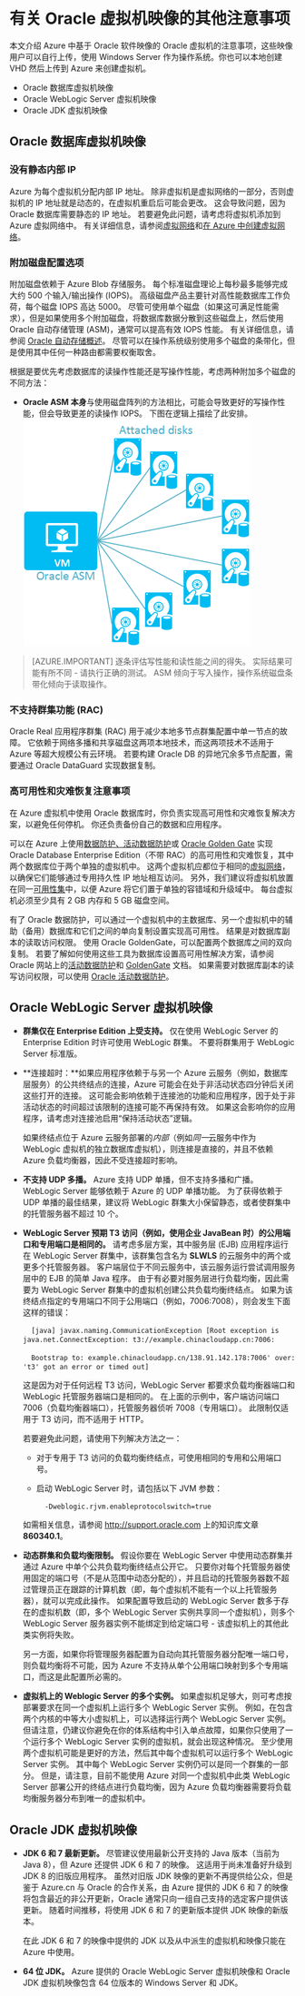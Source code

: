 <properties
    pageTitle="使用 Oracle VM 映像的注意事项 | Azure"
    description="在部署之前，了解 Azure 中 Windows Server 上的 Oracle VM 支持的配置以及限制。"
    services="virtual-machines-windows"
    documentationcenter=""
    manager="timlt"
    author="rickstercdn"
    tags="azure-service-management" />
<tags
    ms.assetid="5d71886b-463a-43ae-b61f-35c6fc9bae25"
    ms.service="virtual-machines-windows"
    ms.devlang="na"
    ms.topic="article"
    ms.tgt_pltfrm="vm-windows"
    ms.workload="infrastructure-services"
    ms.date="04/11/2017"
    wacn.date="05/15/2017"
    ms.author="rclaus"
    ms.translationtype="Human Translation"
    ms.sourcegitcommit="457fc748a9a2d66d7a2906b988e127b09ee11e18"
    ms.openlocfilehash="0eefb9f3a7153ccf8cd65805756f30d48f593903"
    ms.contentlocale="zh-cn"
    ms.lasthandoff="05/05/2017" />

# <a name="miscellaneous-considerations-for-oracle-virtual-machine-images"></a>有关 Oracle 虚拟机映像的其他注意事项
本文介绍 Azure 中基于 Oracle 软件映像的 Oracle 虚拟机的注意事项，这些映像用户可以自行上传，使用 Windows Server 作为操作系统。你也可以本地创建 VHD 然后上传到 Azure 来创建虚拟机。

* Oracle 数据库虚拟机映像
* Oracle WebLogic Server 虚拟机映像
* Oracle JDK 虚拟机映像

## <a name="oracle-database-virtual-machine-images"></a>Oracle 数据库虚拟机映像

### <a name="no-static-internal-ip"></a>没有静态内部 IP
Azure 为每个虚拟机分配内部 IP 地址。 除非虚拟机是虚拟网络的一部分，否则虚拟机的 IP 地址就是动态的，在虚拟机重启后可能会更改。 这会导致问题，因为 Oracle 数据库需要静态的 IP 地址。 若要避免此问题，请考虑将虚拟机添加到 Azure 虚拟网络中。 有关详细信息，请参阅[虚拟网络](/documentation/services/networking/)和[在 Azure 中创建虚拟网络](/documentation/articles/virtual-networks-create-vnet-arm-pportal/)。

### <a name="attached-disk-configuration-options"></a>附加磁盘配置选项

附加磁盘依赖于 Azure Blob 存储服务。 每个标准磁盘理论上每秒最多能够完成大约 500 个输入/输出操作 (IOPS)。 高级磁盘产品主要针对高性能数据库工作负荷，每个磁盘 IOPS 高达 5000。 尽管可使用单个磁盘（如果这可满足性能需求），但是如果使用多个附加磁盘，将数据库数据分散到这些磁盘上，然后使用 Oracle 自动存储管理 (ASM)，通常可以提高有效 IOPS 性能。 有关详细信息，请参阅 [Oracle 自动存储概述](http://www.oracle.com/technetwork/database/index-100339.html)。 尽管可以在操作系统级别使用多个磁盘的条带化，但是使用其中任何一种路由都需要权衡取舍。 

根据是要优先考虑数据库的读操作性能还是写操作性能，考虑两种附加多个磁盘的不同方法：

* **Oracle ASM 本身**与使用磁盘阵列的方法相比，可能会导致更好的写操作性能，但会导致更差的读操作 IOPS。 下图在逻辑上描绘了此安排。  
    ![](./media/virtual-machines-windows-classic-mysql-2008r2/image2.png)

> [AZURE.IMPORTANT]
> 逐条评估写性能和读性能之间的得失。 实际结果可能有所不同 - 请执行正确的测试。 ASM 倾向于写入操作，操作系统磁盘条带化倾向于读取操作。
> 

### <a name="clustering-rac-is-not-supported"></a>不支持群集功能 (RAC)
Oracle Real 应用程序群集 (RAC) 用于减少本地多节点群集配置中单一节点的故障。  它依赖于网络多播和共享磁盘这两项本地技术，而这两项技术不适用于 Azure 等超大规模公有云环境。 若要构建 Oracle DB 的异地冗余多节点配置，需要通过 Oracle DataGuard 实现数据复制。

### <a name="high-availability-and-disaster-recovery-considerations"></a>高可用性和灾难恢复注意事项
在 Azure 虚拟机中使用 Oracle 数据库时，你负责实现高可用性和灾难恢复解决方案，以避免任何停机。 你还负责备份自己的数据和应用程序。

可以在 Azure 上使用[数据防护、活动数据防护](http://www.oracle.com/technetwork/articles/oem/dataguardoverview-083155.html)或 [Oracle Golden Gate](http://www.oracle.com/technetwork/middleware/goldengate) 实现 Oracle Database Enterprise Edition（不带 RAC）的高可用性和灾难恢复，其中两个数据库位于两个单独的虚拟机中。 这两个虚拟机应都位于相同的[虚拟网络](/documentation/services/networking/)，以确保它们能够通过专用持久性 IP 地址相互访问。  另外，我们建议将虚拟机放置在同一[可用性集](/documentation/articles/virtual-machines-windows-manage-availability/)中，以便 Azure 将它们置于单独的容错域和升级域中。 每台虚拟机必须至少具有 2 GB 内存和 5 GB 磁盘空间。

有了 Oracle 数据防护，可以通过一个虚拟机中的主数据库、另一个虚拟机中的辅助（备用）数据库和它们之间的单向复制设置实现高可用性。 结果是对数据库副本的读取访问权限。 使用 Oracle GoldenGate，可以配置两个数据库之间的双向复制。 若要了解如何使用这些工具为数据库设置高可用性解决方案，请参阅 Oracle 网站上的[活动数据防护](http://www.oracle.com/technetwork/database/features/availability/data-guard-documentation-152848.html)和 [GoldenGate](http://docs.oracle.com/goldengate/1212/gg-winux/index.html) 文档。 如果需要对数据库副本的读写访问权限，可以使用 [Oracle 活动数据防护](http://www.oracle.com/uk/products/database/options/active-data-guard/overview/index.html)。

## <a name="oracle-weblogic-server-virtual-machine-images"></a>Oracle WebLogic Server 虚拟机映像
* **群集仅在 Enterprise Edition 上受支持。** 仅在使用 WebLogic Server 的 Enterprise Edition 时许可使用 WebLogic 群集。 不要将群集用于 WebLogic Server 标准版。
* **连接超时：**如果应用程序依赖于与另一个 Azure 云服务（例如，数据库层服务）的公共终结点的连接，Azure 可能会在处于非活动状态四分钟后关闭这些打开的连接。 这可能会影响依赖于连接池的功能和应用程序，因于处于非活动状态的时间超过该限制的连接可能不再保持有效。 如果这会影响你的应用程序，请考虑对连接池启用“保持活动状态”逻辑。

    如果终结点位于 Azure 云服务部署的*内部*（例如*同一*云服务中作为 WebLogic 虚拟机的独立数据库虚拟机），则连接是直接的，并且不依赖 Azure 负载均衡器，因此不受连接超时影响。
* **不支持 UDP 多播。** Azure 支持 UDP 单播，但不支持多播和广播。 WebLogic Server 能够依赖于 Azure 的 UDP 单播功能。 为了获得依赖于 UDP 单播的最佳结果，建议将 WebLogic 群集大小保留静态，或者使群集中的托管服务器不超过 10 个。
* **WebLogic Server 预期 T3 访问（例如，使用企业 JavaBean 时）的公用端口和专用端口是相同的。** 请考虑多层方案，其中服务层 (EJB) 应用程序运行在 WebLogic Server 群集中，该群集包含名为 **SLWLS** 的云服务中的两个或更多个托管服务器。 客户端层位于不同云服务中，该云服务运行尝试调用服务层中的 EJB 的简单 Java 程序。 由于有必要对服务层进行负载均衡，因此需要为 WebLogic Server 群集中的虚拟机创建公共负载均衡终结点。 如果为该终结点指定的专用端口不同于公用端口（例如，7006:7008），则会发生下面这样的错误：

        [java] javax.naming.CommunicationException [Root exception is java.net.ConnectException: t3://example.chinacloudapp.cn:7006:

        Bootstrap to: example.chinacloudapp.cn/138.91.142.178:7006' over: 't3' got an error or timed out]

    这是因为对于任何远程 T3 访问，WebLogic Server 都要求负载均衡器端口和 WebLogic 托管服务器端口是相同的。 在上面的示例中，客户端访问端口 7006（负载均衡器端口），托管服务器侦听 7008（专用端口）。 此限制仅适用于 T3 访问，而不适用于 HTTP。

    若要避免此问题，请使用下列解决方法之一：

    * 对于专用于 T3 访问的负载均衡终结点，可使用相同的专用和公用端口号。
    * 启动 WebLogic Server 时，请包括以下 JVM 参数：

            -Dweblogic.rjvm.enableprotocolswitch=true

    如需相关信息，请参阅 <http://support.oracle.com> 上的知识库文章 **860340.1**。

* **动态群集和负载均衡限制。** 假设你要在 WebLogic Server 中使用动态群集并通过 Azure 中单个公共负载均衡终结点公开它。 只要你对每个托管服务器使用固定的端口号（不是从范围中动态分配的），并且启动的托管服务器数不超过管理员正在跟踪的计算机数（即，每个虚拟机不能有一个以上托管服务器），就可以完成此操作。 如果配置导致启动的 WebLogic Server 数多于存在的虚拟机数（即，多个 WebLogic Server 实例共享同一个虚拟机），则多个 WebLogic Server 服务器实例不能绑定到给定端口号 - 该虚拟机上的其他此类实例将失败。

    另一方面，如果你将管理服务器配置为自动向其托管服务器分配唯一端口号，则负载均衡将不可能，因为 Azure 不支持从单个公用端口映射到多个专用端口，而这是此配置所必需的。
* **虚拟机上的 Weblogic Server 的多个实例。** 如果虚拟机足够大，则可考虑按部署要求在同一个虚拟机上运行多个 WebLogic Server 实例。 例如，在包含两个内核的中等大小虚拟机上，可以选择运行两个 WebLogic Server 实例。 但请注意，仍建议你避免在你的体系结构中引入单点故障，如果你只使用了一个运行多个 WebLogic Server 实例的虚拟机，就会出现这种情况。 至少使用两个虚拟机可能是更好的方法，然后其中每个虚拟机可以运行多个 WebLogic Server 实例。 其中每个 WebLogic Server 实例仍可以是同一个群集的一部分。 但是，请注意，目前不能使用 Azure 对同一个虚拟机中此类 WebLogic Server 部署公开的终结点进行负载均衡，因为 Azure 负载均衡器需要将负载均衡服务器分布到唯一的虚拟机中。

## <a name="oracle-jdk-virtual-machine-images"></a>Oracle JDK 虚拟机映像
* **JDK 6 和 7 最新更新。** 尽管建议使用最新公开支持的 Java 版本（当前为 Java 8），但 Azure 还提供 JDK 6 和 7 的映像。 这适用于尚未准备好升级到 JDK 8 的旧版应用程序。 虽然对旧版 JDK 映像的更新不再提供给公众，但是鉴于 Azure.cn 与 Oracle 的合作关系，由 Azure 提供的 JDK 6 和 7 的映像将包含最近的非公开更新，Oracle 通常只向一组自己支持的选定客户提供该更新。 随着时间推移，将使用 JDK 6 和 7 的更新版本提供 JDK 映像的新版本。

    在此 JDK 6 和 7 的映像中提供的 JDK 以及从中派生的虚拟机和映像只能在 Azure 中使用。
* **64 位 JDK。** Azure 提供的 Oracle WebLogic Server 虚拟机映像和 Oracle JDK 虚拟机映像包含 64 位版本的 Windows Server 和 JDK。

<!--Update_Description: wording update-->